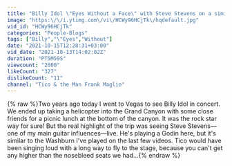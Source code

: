 ```yaml
---
title: "Billy Idol \"Eyes Without a Face\" with Steve Stevens on a similar guitar to the Washburn."
image: "https:\/\/i.ytimg.com\/vi\/HCWy96HCjTk\/hqdefault.jpg"
vid_id: "HCWy96HCjTk"
categories: "People-Blogs"
tags: ["Billy","\"Eyes","Without"]
date: "2021-10-15T12:28:31+03:00"
vid_date: "2021-10-13T14:02:02Z"
duration: "PT5M59S"
viewcount: "2600"
likeCount: "327"
dislikeCount: "11"
channel: "Tico & the Man Frank Maglio"
---
```

{% raw %}Two years ago today I went to Vegas to see Billy Idol in concert. We ended up taking a helicopter into the Grand Canyon with some close friends for a picnic lunch at the bottom of the canyon. It was the rock star way for sure! But the real highlight of the trip was seeing Steve Stevens—one of my main guitar influences—live. He's playing a Godin here, but it's similar to the Washburn I've played on the last few videos. Tico would have been singing loud with a long way to fly to the stage, because you can't get any higher than the nosebleed seats we had...{% endraw %}
